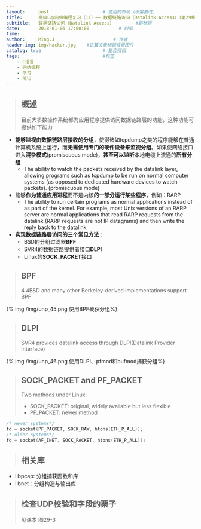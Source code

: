 ```yaml
---
layout:     post                    # 使用的布局（不需要改）
title:      高级C与网络编程复习（11）—— 数据链路访问（Datalink Access）（第29章）         # 标题
subtitle:   数据链路访问（Datalink Access）        #副标题
date:       2018-01-06 17:00:00           # 时间
time:
author:     Ming.J                      # 作者
header-img: img/hacker.jpg    #这篇文章标题背景图片
catalog: true                       # 是否归档
tags:                               #标签
    - C语言
    - 网络编程
    - 学习
    - 笔记
---
```


> ## 概述
> 目前大多数操作系统都为应用程序提供访问数据链路层的功能，这种功能可提供如下能力

- **能够监视由数据链路层接收的分组**，使得诸如tcpdump之类的程序能够在普通计算机系统上运行，而**无需使用专门的硬件设备来监视分组**。如果使网络接口进入**混杂模式**(promiscuous mode)，**甚至可以监听**本地电缆上流通的**所有分组**
  - The ability to watch the packets received by the datalink layer, allowing programs such as tcpdump to be run on normal computer systems (as opposed to dedicated hardware devices to watch packets). (promiscuous mode)
- 能够**作为普通应用进程**而不是内核**的一部分运行某些程序**，例如：RARP
  - The ability to run certain programs as normal applications instead of as part of the kernel. For example, most Unix versions of an RARP server are normal applications that read RARP requests from the datalink (RARP requests are not IP datagrams) and then write the reply back to the datalink
- **实现数据链路层访问的三个常见方法**：
  - BSD的分组过滤器**BPF**
  - SVR4的数据链路提供者接口**DLPI**
  - Linux的**SOCK_PACKET**接口

> ## BPF
> 4.4BSD and many other Berkeley-derived implementations support BPF

{% img /img/unp_45.png 使用BPF截获分组%}

> ## DLPI
> SVR4 provides datalink access through DLPI(Datalink Provider Interface)

{% img /img/unp_46.png 使用DLPI、pfmod和bufmod捕获分组%}

> ## SOCK_PACKET and PF_PACKET
> Two methods under Linux:
> - SOCK_PACKET: original, widely available but less flexible
> - PF_PACKET: newer method

```c
/* newer systems*/
fd = socket(PF_PACKET, SOCK_RAW, htons(ETH_P_ALL));
/* older systems*/
fd = socket(AF_INET, SOCK_PACKET, htons(ETH_P_ALL));
```

> ## 相关库

- libpcap: 分组捕获函数和库
- libnet：分组构造与输出库

> ## 检查UDP校验和字段的栗子
> 见课本 图29-3
